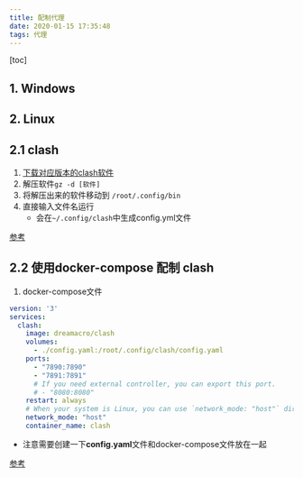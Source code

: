 ```yaml
---
title: 配制代理
date: 2020-01-15 17:35:48
tags: 代理
---
```


[toc]

## 1. Windows

## 2. Linux

## 2.1 clash

1. [下载对应版本的clash软件](https://github.com/ccg2018/ClashA/releases)
2. 解压软件`gz -d [软件]`
3. 将解压出来的软件移动到 `/root/.config/bin`
4. 直接输入文件名运行
    * 会在`~/.config/clash`中生成config.yml文件

[参考](https://www.shangzongyu.com/15585210302781.html)

## 2.2 使用docker-compose 配制 clash 

1. docker-compose文件

```yml
version: '3'
services:
  clash:
    image: dreamacro/clash
    volumes:
      - ./config.yaml:/root/.config/clash/config.yaml
    ports:
      - "7890:7890"
      - "7891:7891"
      # If you need external controller, you can export this port.
      # - "8080:8080"
    restart: always
    # When your system is Linux, you can use `network_mode: "host"` directly.
    network_mode: "host"
    container_name: clash
```
* 注意需要创建一下**config.yaml**文件和docker-compose文件放在一起

[参考](https://www.cnblogs.com/CodeAndMoe/p/clash-in-docker-linux.html)
